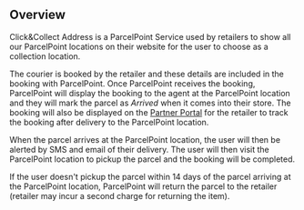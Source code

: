 ## Overview
Click&Collect Address is a ParcelPoint Service used by retailers to show all our ParcelPoint locations on their website for the user to choose as a collection location. 

The courier is booked by the retailer and these details are included in the booking with ParcelPoint. Once ParcelPoint receives the booking, ParcelPoint will display the booking to the agent at the ParcelPoint location and they will mark the parcel as _Arrived_ when it comes into their store. The booking will also be displayed on the [Partner Portal](partner.parcelpoint.com.au) for the retailer to track the booking after delivery to the ParcelPoint location.

When the parcel arrives at the ParcelPoint location, the user will then be alerted by SMS and email of their delivery. The user will then visit the ParcelPoint location to pickup the parcel and the booking will be completed.

If the user doesn't pickup the parcel within 14 days of the parcel arriving at the ParcelPoint location, ParcelPoint will return the parcel to the retailer (retailer may incur a second charge for returning the item).